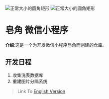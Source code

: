 ![正常大小的圆角矩形](https://img.shields.io/badge/plantform-wechat-green)
![正常大小的圆角矩形](https://img.shields.io/badge/license-GPL--3.0-blue)

# 皂角 微信小程序
**介绍**:这是一个为开发微信小程序皂角而创建的仓库。

## 开发日程

1. 收集洗表数据库
2. 重建图片分隔系统

> Link To [English Version](https://github.com/Reagan1947/Saponin/edit/master/README.md)
